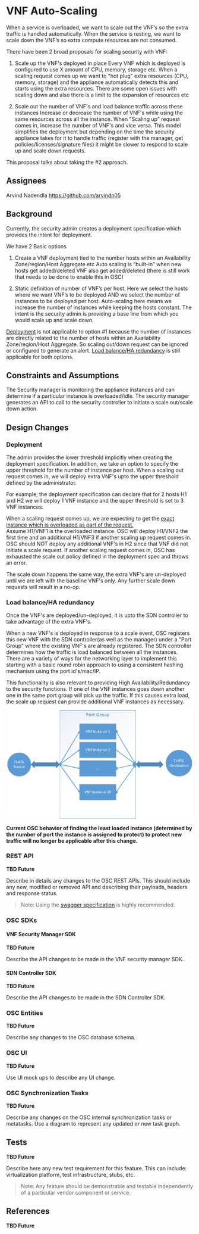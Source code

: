 # VNF Auto-Scaling
When a service is overloaded, we want to scale out the VNF’s so the extra traffic is handled automatically. When the service is resting, we want to scale down the VNF’s so extra compute resources are not consumed.

There have been 2 broad proposals for scaling security with VNF:
1. Scale up the VNF's deployed in place
Every VNF which is deployed is configured to use X amount of CPU, memory, storage etc. When a scaling request comes up we want to "hot plug" extra resources (CPU, memory, storage) and the appliance automatically detects this and starts using the extra resources. There are some open issues with scaling down and also there is a limit to the expansion of resources etc

2. Scale out the number of VNF's and load balance traffic across these instances
Increase or decrease the number of VNF's while using the same resources across all the instance. When "Scaling up" request comes in, increase the number of VNF's and vice versa. This model simplifies the deployment but depending on the time the security appliance takes for it to handle traffic (register with the manager, get policies/licenses/signature files) it might be slower to respond to scale up and scale down requests.

This proposal talks about taking the #2 approach.

## Assignees
Arvind Nadendla https://github.com/arvindn05
## Background
Currently, the security admin creates a deployment specification which provides the intent for deployment.

We have 2 Basic options
1. Create a VNF deployment tied to the number hosts within an Availability Zone/region/Host Aggregate etc
Auto scaling is “built-in” when new hosts get added/deleted VNF also get added/deleted (there is still work that needs to be done to enable this in OSC)

2. Static definition of number of VNF’s per host.
Here we select the hosts where we want VNF’s to be deployed AND we select the number of instances to be deployed per host.
Auto-scaling here means we increase the number of instances while keeping the hosts constant. The intent is the security admin is providing a base line from which you would scale up and scale down.

[Deployment](#deployment) is not applicable to option #1 because the number of instances are directly related to the number of hosts within an Availability Zone/region/Host Aggregate. So scaling out/down request can be ignored or configured to generate an alert.
[Load balance/HA redundancy](#load-balanceha-redundancy) is still applicable for both options.
## Constraints and Assumptions
The Security manager is monitoring the appliance instances and can determine if a particular instance is overloaded/idle. The security manager generates an API to call to the security controller to initiate a scale out/scale down action.

## Design Changes

### Deployment
The admin provides the lower threshold implicitly when creating the deployment specification. In addition, we take an option to specify the upper threshold for the number of instance per host. When a scaling out request comes in, we will deploy extra VNF's upto the upper threshold defined by the administrator.

For example, the deployment specification can declare that for 2 hosts H1 and H2 we will deploy 1 VNF instance and the upper threshold is set to 3 VNF instances.

When a scaling request comes up, we are expecting to get the [exact instance which is overloaded as part of the request.](#Constraints-and-Assumptions) <br/>
Assume H1/VNF1 is the overloaded instance. OSC will deploy H1/VNF2 the first time and an additional H1/VNF3 if another scaling up request comes in. OSC should NOT deploy any additional VNF's in H2 since that VNF did not initiate a scale request.
If another scaling request comes in, OSC has exhausted the scale out policy defined in the deployment spec and throws an error.<br/>

The scale down happens the same way, the extra VNF's are un-deployed until we are left with the baseline VNF's only.
Any further scale down requests will result in a no-op.

### Load balance/HA redundancy

Once the VNF's are deployed/un-deployed, it is upto the SDN controller to take advantage of the extra VNF's.

When a new VNF's is deployed in response to a scale event, OSC registers this new VNF with the SDN controller(as well as the manager) under a "Port Group" where the existing VNF's are already registered. The SDN controller determines how the traffic is load balanced between all the instances. There are a variety of ways for the networking layer to implement this starting with a basic round robin approach to using a consistent hashing mechanism using the port id's/mac/IP.

This functionality is also relevant to providing High Availability/Redundancy to the security functions. If one of the VNF instances goes down another one in the same port group will pick up the traffic. If this causes extra load, the scale up request can provide additional VNF instances as necessary.

![](./images/Port_Group.png)

**Current OSC behavior  of finding the least loaded instance (determined by the number of port the instance is assigned to protect) to protect new traffic will no longer be applicable after this change.**

### REST API
**TBD Future**

Describe in details any changes to the OSC REST APIs. This should include any new, modified or removed API and describing their payloads, headers and response status.
> Note: Using the [swagger specification](#swagger-specification) is highly recommended.

### OSC SDKs

#### VNF Security Manager SDK
**TBD Future**

Describe the API changes to be made in the VNF security manager SDK.

#### SDN Controller SDK
**TBD Future**

Describe the API changes to be made in the SDN Controller SDK.

### OSC Entities
**TBD Future**

Describe any changes to the OSC database schema.

### OSC UI
**TBD Future**

Use UI mock ups to describe any UI change.

### OSC Synchronization Tasks
**TBD Future**

Describe any changes on the OSC internal synchronization tasks or metatasks. Use a diagram to represent any updated or new task graph.

## Tests
**TBD Future**

Describe here any new test requirement for this feature. This can include: virtualization platform, test infrastructure, stubs, etc.
> Note: Any feature should be demonstrable and testable independently of a particular vendor component or service.

## References
**TBD Future**

